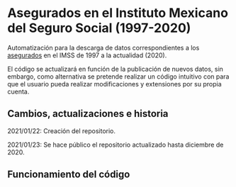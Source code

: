 # Asegurados en el Instituto Mexicano del Seguro Social (1997-2020)

Automatización para  la descarga de datos correspondientes a los [asegurados](http://datos.imss.gob.mx/dataset) en el IMSS de 1997 a la actualidad (2020).


El código se actualizará en función de la publicación de nuevos datos, sin embargo, como alternativa se pretende realizar un código intuitivo con para que el usuario pueda realizar modificaciones y extensiones por su propia cuenta.


## Cambios, actualizaciones e historia

2021/01/22: Creación del repositorio.

2021/01/23: Se hace público el repositorio actualizado hasta diciembre de 2020.


## Funcionamiento del código
